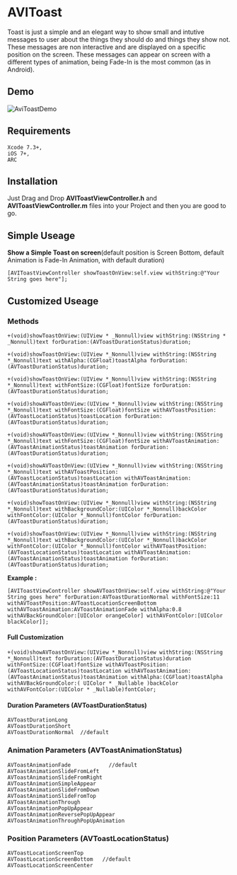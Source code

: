 # AVIToast
Toast is just a simple and an elegant way to show small and intutive messages to user about the things they should do and things they show not. These messages are non interactive and are displayed on a specific position on the screen. These messages can appear on screen with a different types of animation, being Fade-In is the most common (as in Android).

## Demo
![AviToastDemo](https://raw.githubusercontent.com/avistyles/AVIToast/master/AVIToastExampleGif.gif)

## Requirements
```
Xcode 7.3+, 
iOS 7+, 
ARC   
```
## Installation
Just Drag and Drop <b>AVIToastViewController.h</b> and <b>AVIToastViewController.m</b> files into your Project and then you are good to go.

## Simple Useage
<b>Show a Simple Toast on screen</b>(default position is Screen Bottom, default Animation is Fade-In Animation, with default duration)
```
[AVIToastViewController showToastOnView:self.view withString:@"Your String goes here"];
```
## Customized Useage
### Methods
```
+(void)showToastOnView:(UIView * _Nonnull)view withString:(NSString * _Nonnull)text forDuration:(AVToastDurationStatus)duration;

+(void)showToastOnView:(UIView *_Nonnull)view withString:(NSString *_Nonnull)text withAlpha:(CGFloat)toastAlpha forDuration:(AVToastDurationStatus)duration;

+(void)showToastOnView:(UIView *_Nonnull)view withString:(NSString *_Nonnull)text withFontSize:(CGFloat)fontSize forDuration:(AVToastDurationStatus)duration;

+(void)showAVToastOnView:(UIView *_Nonnull)view withString:(NSString *_Nonnull)text withFontSize:(CGFloat)fontSize withAVToastPosition:(AVToastLocationStatus)toastLocation forDuration:(AVToastDurationStatus)duration;

+(void)showAVToastOnView:(UIView *_Nonnull)view withString:(NSString *_Nonnull)text withFontSize:(CGFloat)fontSize withAVToastAnimation:(AVToastAnimationStatus)toastAnimation forDuration:(AVToastDurationStatus)duration;

+(void)showAVToastOnView:(UIView *_Nonnull)view withString:(NSString *_Nonnull)text withAVToastPosition:(AVToastLocationStatus)toastLocation withAVToastAnimation:(AVToastAnimationStatus)toastAnimation forDuration:(AVToastDurationStatus)duration;

+(void)showToastOnView:(UIView *_Nonnull)view withString:(NSString *_Nonnull)text withBackgroundColor:(UIColor *_Nonnull)backColor withFontColor:(UIColor *_Nonnull)fontColor forDuration:(AVToastDurationStatus)duration;

+(void)showToastOnView:(UIView *_Nonnull)view withString:(NSString *_Nonnull)text withBackgroundColor:(UIColor *_Nonnull)backColor withFontColor:(UIColor *_Nonnull)fontColor withAVToastPosition:(AVToastLocationStatus)toastLocation withAVToastAnimation:(AVToastAnimationStatus)toastAnimation forDuration:(AVToastDurationStatus)duration;

```
<b>Example :</b>
```
[AVIToastViewController showAVToastOnView:self.view withString:@"Your String goes here" forDuration:AVToastDurationNormal withFontSize:11 withAVToastPosition:AVToastLocationScreenBottom withAVToastAnimation:AVToastAnimationFade withAlpha:0.8 withAVBackGroundColor:[UIColor orangeColor] withAVFontColor:[UIColor blackColor]];
```
#### Full Customization
```
+(void)showAVToastOnView:(UIView *_Nonnull)view withString:(NSString *_Nonnull)text forDuration:(AVToastDurationStatus)duration withFontSize:(CGFloat)fontSize withAVToastPosition:(AVToastLocationStatus)toastLocation withAVToastAnimation:(AVToastAnimationStatus)toastAnimation withAlpha:(CGFloat)toastAlpha withAVBackGroundColor:( UIColor * _Nullable )backColor withAVFontColor:(UIColor * _Nullable)fontColor;

```
#### Duration Parameters (AVToastDurationStatus)
```
AVToastDurationLong
AVToastDurationShort
AVToastDurationNormal  //default
```
### Animation Parameters (AVToastAnimationStatus)
```
AVToastAnimationFade            //default
AVToastAnimationSlideFromLeft
AVToastAnimationSlideFromRight
AVToastAnimationSimpleAppear
AVToastAnimationSlideFromDown
AVToastAnimationSlideFromTop
AVToastAnimationThrough
AVToastAnimationPopUpAppear
AVToastAnimationReversePopUpAppear
AVToastAnimationThroughPopUpAnimation
```
### Position Parameters (AVToastLocationStatus)
```
AVToastLocationScreenTop
AVToastLocationScreenBottom   //default
AVToastLocationScreenCenter
```

